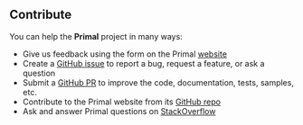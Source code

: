 ## Contribute

You can help the **Primal** project in many ways:

* Give us feedback using the form on the Primal [website](https://primal-lang.org/feedback)
* Create a [GitHub issue](https://github.com/primal-lang/sdk/issues/new) to report a bug, request a feature, or ask a question
* Submit a [GitHub PR](https://github.com/primal-lang/sdk/pulls) to improve the code, documentation, tests, samples, etc.
* Contribute to the Primal website from its [GitHub repo](https://github.com/primal-lang/website)
* Ask and answer Primal questions on [StackOverflow](https://stackoverflow.com/questions/tagged/primal)